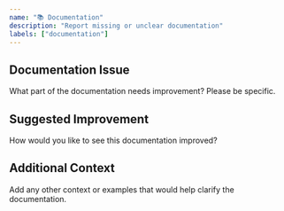 ```yaml
---
name: "📚 Documentation"
description: "Report missing or unclear documentation"
labels: ["documentation"]
---
```


## Documentation Issue
What part of the documentation needs improvement? Please be specific.

## Suggested Improvement
How would you like to see this documentation improved?

## Additional Context
Add any other context or examples that would help clarify the documentation.
